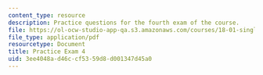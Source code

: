 ```yaml
---
content_type: resource
description: Practice questions for the fourth exam of the course.
file: https://ol-ocw-studio-app-qa.s3.amazonaws.com/courses/18-01-single-variable-calculus-fall-2006/3ee4048ad46ccf5359d8d001347d45a0_prexam4b.pdf
file_type: application/pdf
resourcetype: Document
title: Practice Exam 4
uid: 3ee4048a-d46c-cf53-59d8-d001347d45a0
---
```

